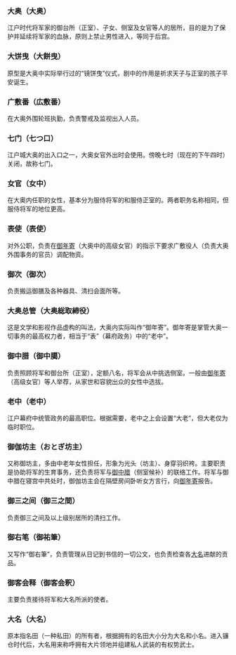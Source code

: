 ### 大奥（大奥）

江户时代将军家的御台所（正室）、子女、侧室及女官等人的居所，目的是为了保护并延续将军家的血脉，原则上禁止男性进入，等同于后宫。

### 大饼曳（大餅曳）

原型是大奥中实际举行过的“镜饼曳”仪式，剧中的作用是祈求天子与正室的孩子平安诞生。

### 广敷番（広敷番）

在大奥外围轮班执勤，负责警戒及监视出入人员。

### 七门（七つ口）

江户城大奥的出入口之一，大奥女官外出时会使用。傍晚七时（现在的下午四时）关闭，故称七门。

### 女官（女中）

在大奥内任职的女性，基本分为服侍将军的和服侍正室的。两者职务名称相同，但服侍将军的地位更高。

### 表使（表使）

对外公职，负责在[御年寄](#大奥总管（大奥総取締役）)（大奥中的高级女官）的指示下要求广敷役人（负责大奥外围事务的官员）调配物资。

### 御次（御次）

负责搬运御膳及各种器具、清扫会面所等。

### 大奥总管（大奥総取締役）

这是文学和影视作品虚构的叫法，大奥内实际叫作“御年寄”。御年寄是掌管大奥一切事务的最高权力者，相当于“表”（幕府政务）中的“老中”。

### 御中腊（御中臈）

负责照顾将军和御台所（正室），定额八名，将军会从中挑选侧室。一般由[御年寄](#大奥总管（大奥総取締役）)（高级女官）等人举荐，从家世和容貌出众的女性中选拔。

### 老中（老中）

江户幕府中统管政务的最高职位。根据需要，老中之上会设置“大老”，但大老仅为临时职位。

### 御伽坊主（おとぎ坊主）

又称御坊主，多由中老年女性担任，形象为光头（坊主）、身穿羽织袴。主要职责是协助将军的生育事务，还负责将军与[御中腊](#御中腊（御中臈）)（侧室候补）的联络工作。将军与御中腊在寝宫中共处时，御伽坊主会在隔壁房间卧听女方言行，向[御年寄](#大奥总管（大奥総取締役）)报告。

### 御三之间（御三之間）

负责御三之间及以上级别居所的清扫工作。

### 御右笔（御祐筆）

又写作“御右筆”，负责管理从日记到书信的一切公文，也负责检查各[大名](#大名)进献的贡品。

### 御客会释（御客会釈）

主要负责接待将军和大名所派的使者。

### 大名（大名）

原本指名田（一种私田）的所有者，根据拥有的名田大小分为大名和小名。进入镰仓时代后，大名用来称呼拥有大片领地并组建私人武装的有权势武士。
